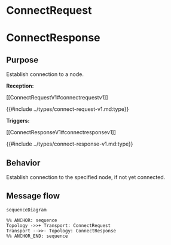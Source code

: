 <div class="message">

# ConnectRequest
# ConnectResponse

## Purpose

Establish connection to a node.

<!-- ANCHOR: type -->
**Reception:**

[[ConnectRequestV1#connectrequestv1]]

{{#include ../types/connect-request-v1.md:type}}

**Triggers:**

[[ConnectResponseV1#connectresponsev1]]

{{#include ../types/connect-response-v1.md:type}}
<!-- ANCHOR_END: type -->

## Behavior

Establish connection to the specified node, if not yet connected.

## Message flow

<!-- ANCHOR: messages -->
```mermaid
sequenceDiagram

%% ANCHOR: sequence
Topology ->>+ Transport: ConnectRequest
Transport -->>- Topology: ConnectResponse
%% ANCHOR_END: sequence
```
<!-- ANCHOR_END: messages -->

</div>
